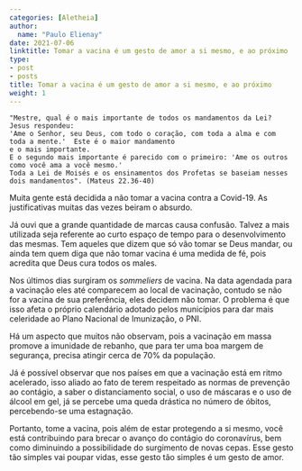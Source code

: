 ```yaml
---
categories: [Aletheia]
author:
  name: "Paulo Elienay"
date: 2021-07-06
linktitle: Tomar a vacina é um gesto de amor a si mesmo, e ao próximo
type:
- post
- posts
title: Tomar a vacina é um gesto de amor a si mesmo, e ao próximo
weight: 1
---
```

    "Mestre, qual é o mais importante de todos os mandamentos da Lei?  
    Jesus respondeu:  
    'Ame o Senhor, seu Deus, com todo o coração, com toda a alma e com toda a mente.'  Este é o maior mandamento  
    e o mais importante.  
    E o segundo mais importante é parecido com o primeiro: 'Ame os outros como você ama a você mesmo.'  
    Toda a Lei de Moisés e os ensinamentos dos Profetas se baseiam nesses dois mandamentos". (Mateus 22.36-40)


Muita gente está decidida a não tomar a vacina contra a Covid-19. As justificativas muitas das vezes beiram o absurdo.


Já ouvi que a grande quantidade de marcas causa confusão. Talvez a mais utilizada seja referente ao curto espaço de tempo para o desenvolvimento das mesmas. Tem aqueles que dizem que só vão tomar se Deus mandar, ou ainda tem quem diga que não tomar vacina é uma medida de fé, pois acredita que Deus cura todos os males. 


Nos últimos dias surgiram os *sommeliers* de vacina. Na data agendada para a vacinação eles até comparecem ao local de vacinação, contudo se não for a vacina de sua preferência, eles decidem não tomar. O problema é que isso afeta o próprio calendário adotado pelos municípios para dar mais celeridade ao Plano Nacional de Imunização, o PNI.


Há um aspecto que muitos não observam, pois a vacinação em massa promove a imunidade de rebanho, que para ter uma boa margem de segurança, precisa atingir cerca de 70% da população.


Já é possível observar que nos países em que a vacinação está em ritmo acelerado, isso aliado ao fato de terem respeitado as normas de prevenção ao contágio, a saber o distanciamento social, o uso de máscaras e o uso de álcool em gel, já se percebe uma queda drástica no número de óbitos, percebendo-se uma estagnação.


Portanto, tome a vacina, pois além de estar protegendo a si mesmo, você está contribuindo para brecar o avanço do contágio do coronavírus, bem como diminuindo a possibilidade do surgimento de novas cepas. Esse gesto tão simples vai poupar vidas, esse gesto tão simples é um gesto de amor.
